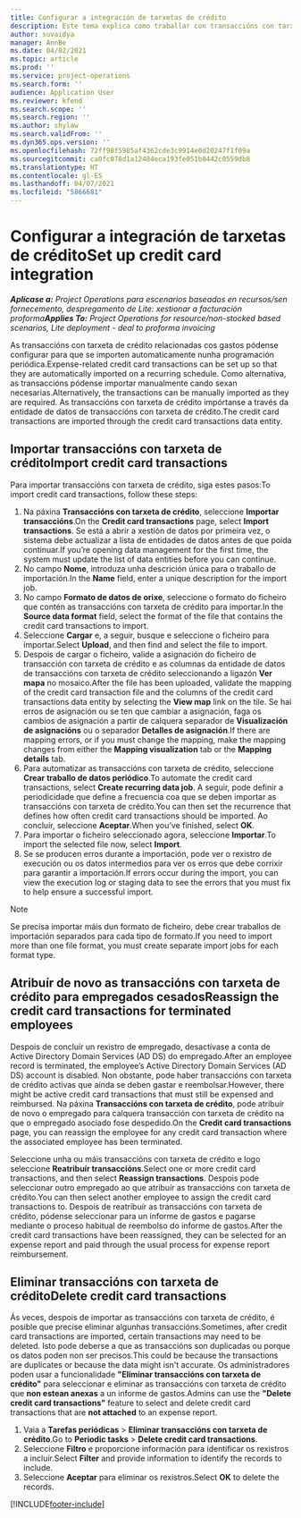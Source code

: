 ```yaml
---
title: Configurar a integración de tarxetas de crédito
description: Este tema explica como traballar con transaccións con tarxeta de crédito relacionadas cos gastos.
author: suvaidya
manager: AnnBe
ms.date: 04/02/2021
ms.topic: article
ms.prod: ''
ms.service: project-operations
ms.search.form: ''
audience: Application User
ms.reviewer: kfend
ms.search.scope: ''
ms.search.region: ''
ms.author: shylaw
ms.search.validFrom: ''
ms.dyn365.ops.version: ''
ms.openlocfilehash: 72ff98f5985af4362cde3c9914e0d20247f1f09a
ms.sourcegitcommit: ca0fc078d1a12484eca193fe051b8442c0559db8
ms.translationtype: HT
ms.contentlocale: gl-ES
ms.lasthandoff: 04/07/2021
ms.locfileid: "5866681"
---
```

# <a name="set-up-credit-card-integration"></a><span data-ttu-id="df9fb-103">Configurar a integración de tarxetas de crédito</span><span class="sxs-lookup"><span data-stu-id="df9fb-103">Set up credit card integration</span></span>

<span data-ttu-id="df9fb-104">_**Aplícase a:** Project Operations para escenarios baseados en recursos/sen fornecemento, despregamento de Lite: xestionar a facturación proforma_</span><span class="sxs-lookup"><span data-stu-id="df9fb-104">_**Applies To:** Project Operations for resource/non-stocked based scenarios, Lite deployment - deal to proforma invoicing_</span></span>

<span data-ttu-id="df9fb-105">As transaccións con tarxeta de crédito relacionadas cos gastos pódense configurar para que se importen automaticamente nunha programación periódica.</span><span class="sxs-lookup"><span data-stu-id="df9fb-105">Expense-related credit card transactions can be set up so that they are automatically imported on a recurring schedule.</span></span> <span data-ttu-id="df9fb-106">Como alternativa, as transaccións pódense importar manualmente cando sexan necesarias.</span><span class="sxs-lookup"><span data-stu-id="df9fb-106">Alternatively, the transactions can be manually imported as they are required.</span></span> <span data-ttu-id="df9fb-107">As transaccións con tarxeta de crédito impórtanse a través da entidade de datos de transaccións con tarxeta de crédito.</span><span class="sxs-lookup"><span data-stu-id="df9fb-107">The credit card transactions are imported through the credit card transactions data entity.</span></span>

## <a name="import-credit-card-transactions"></a><span data-ttu-id="df9fb-108">Importar transaccións con tarxeta de crédito</span><span class="sxs-lookup"><span data-stu-id="df9fb-108">Import credit card transactions</span></span>

<span data-ttu-id="df9fb-109">Para importar transaccións con tarxeta de crédito, siga estes pasos:</span><span class="sxs-lookup"><span data-stu-id="df9fb-109">To import credit card transactions, follow these steps:</span></span>

1. <span data-ttu-id="df9fb-110">Na páxina **Transaccións con tarxeta de crédito**, seleccione **Importar transaccións**.</span><span class="sxs-lookup"><span data-stu-id="df9fb-110">On the **Credit card transactions** page, select **Import transactions**.</span></span> <span data-ttu-id="df9fb-111">Se está a abrir a xestión de datos por primeira vez, o sistema debe actualizar a lista de entidades de datos antes de que poida continuar.</span><span class="sxs-lookup"><span data-stu-id="df9fb-111">If you’re opening data management for the first time, the system must update the list of data entities before you can continue.</span></span>
2. <span data-ttu-id="df9fb-112">No campo **Nome**, introduza unha descrición única para o traballo de importación.</span><span class="sxs-lookup"><span data-stu-id="df9fb-112">In the **Name** field, enter a unique description for the import job.</span></span>
3. <span data-ttu-id="df9fb-113">No campo **Formato de datos de orixe**, seleccione o formato do ficheiro que contén as transaccións con tarxeta de crédito para importar.</span><span class="sxs-lookup"><span data-stu-id="df9fb-113">In the **Source data format** field, select the format of the file that contains the credit card transactions to import.</span></span>
4. <span data-ttu-id="df9fb-114">Seleccione **Cargar** e, a seguir, busque e seleccione o ficheiro para importar.</span><span class="sxs-lookup"><span data-stu-id="df9fb-114">Select **Upload**, and then find and select the file to import.</span></span>
5. <span data-ttu-id="df9fb-115">Despois de cargar o ficheiro, valide a asignación do ficheiro de transacción con tarxeta de crédito e as columnas da entidade de datos de transaccións con tarxeta de crédito seleccionando a ligazón **Ver mapa** no mosaico.</span><span class="sxs-lookup"><span data-stu-id="df9fb-115">After the file has been uploaded, validate the mapping of the credit card transaction file and the columns of the credit card transactions data entity by selecting the **View map** link on the tile.</span></span> <span data-ttu-id="df9fb-116">Se hai erros de asignación ou se ten que cambiar a asignación, faga os cambios de asignación a partir de calquera separador de **Visualización de asignacións** ou o separador **Detalles de asignación**.</span><span class="sxs-lookup"><span data-stu-id="df9fb-116">If there are mapping errors, or if you must change the mapping, make the mapping changes from either the **Mapping visualization** tab or the **Mapping details** tab.</span></span>
6. <span data-ttu-id="df9fb-117">Para automatizar as transaccións con tarxeta de crédito, seleccione **Crear traballo de datos periódico**.</span><span class="sxs-lookup"><span data-stu-id="df9fb-117">To automate the credit card transactions, select **Create recurring data job**.</span></span> <span data-ttu-id="df9fb-118">A seguir, pode definir a periodicidade que define a frecuencia coa que se deben importar as transaccións con tarxeta de crédito.</span><span class="sxs-lookup"><span data-stu-id="df9fb-118">You can then set the recurrence that defines how often credit card transactions should be imported.</span></span> <span data-ttu-id="df9fb-119">Ao concluír, seleccione **Aceptar**.</span><span class="sxs-lookup"><span data-stu-id="df9fb-119">When you’ve finished, select **OK**.</span></span>
7. <span data-ttu-id="df9fb-120">Para importar o ficheiro seleccionado agora, seleccione **Importar**.</span><span class="sxs-lookup"><span data-stu-id="df9fb-120">To import the selected file now, select **Import**.</span></span>
8. <span data-ttu-id="df9fb-121">Se se producen erros durante a importación, pode ver o rexistro de execución ou os datos intermedios para ver os erros que debe corrixir para garantir a importación.</span><span class="sxs-lookup"><span data-stu-id="df9fb-121">If errors occur during the import, you can view the execution log or staging data to see the errors that you must fix to help ensure a successful import.</span></span>

> [!NOTE]
> <span data-ttu-id="df9fb-122">Se precisa importar máis dun formato de ficheiro, debe crear traballos de importación separados para cada tipo de formato.</span><span class="sxs-lookup"><span data-stu-id="df9fb-122">If you need to import more than one file format, you must create separate import jobs for each format type.</span></span>

## <a name="reassign-the-credit-card-transactions-for-terminated-employees"></a><span data-ttu-id="df9fb-123">Atribuír de novo as transaccións con tarxeta de crédito para empregados cesados</span><span class="sxs-lookup"><span data-stu-id="df9fb-123">Reassign the credit card transactions for terminated employees</span></span>

<span data-ttu-id="df9fb-124">Despois de concluír un rexistro de empregado, desactívase a conta de Active Directory Domain Services (AD DS) do empregado.</span><span class="sxs-lookup"><span data-stu-id="df9fb-124">After an employee record is terminated, the employee’s Active Directory Domain Services (AD DS) account is disabled.</span></span> <span data-ttu-id="df9fb-125">Non obstante, pode haber transaccións con tarxeta de crédito activas que aínda se deben gastar e reembolsar.</span><span class="sxs-lookup"><span data-stu-id="df9fb-125">However, there might be active credit card transactions that must still be expensed and reimbursed.</span></span> <span data-ttu-id="df9fb-126">Na páxina **Transaccións con tarxeta de crédito**, pode atribuír de novo o empregado para calquera transacción con tarxeta de crédito na que o empregado asociado fose despedido.</span><span class="sxs-lookup"><span data-stu-id="df9fb-126">On the **Credit card transactions** page, you can reassign the employee for any credit card transaction where the associated employee has been terminated.</span></span>

<span data-ttu-id="df9fb-127">Seleccione unha ou máis transaccións con tarxeta de crédito e logo seleccione **Reatribuír transaccións**.</span><span class="sxs-lookup"><span data-stu-id="df9fb-127">Select one or more credit card transactions, and then select **Reassign transactions**.</span></span> <span data-ttu-id="df9fb-128">Despois pode seleccionar outro empregado ao que atribuír as transaccións con tarxeta de crédito.</span><span class="sxs-lookup"><span data-stu-id="df9fb-128">You can then select another employee to assign the credit card transactions to.</span></span> <span data-ttu-id="df9fb-129">Despois de reatribuír as transaccións con tarxeta de crédito, pódense seleccionar para un informe de gastos e pagarse mediante o proceso habitual de reembolso do informe de gastos.</span><span class="sxs-lookup"><span data-stu-id="df9fb-129">After the credit card transactions have been reassigned, they can be selected for an expense report and paid through the usual process for expense report reimbursement.</span></span>

## <a name="delete-credit-card-transactions"></a><span data-ttu-id="df9fb-130">Eliminar transaccións con tarxeta de crédito</span><span class="sxs-lookup"><span data-stu-id="df9fb-130">Delete credit card transactions</span></span> 

<span data-ttu-id="df9fb-131">Ás veces, despois de importar as transaccións con tarxeta de crédito, é posible que precise eliminar algunhas transaccións.</span><span class="sxs-lookup"><span data-stu-id="df9fb-131">Sometimes, after credit card transactions are imported, certain transactions may need to be deleted.</span></span> <span data-ttu-id="df9fb-132">Isto pode deberse a que as transaccións son duplicadas ou porque os datos poden non ser precisos.</span><span class="sxs-lookup"><span data-stu-id="df9fb-132">This could be because the transactions are duplicates or because the data might isn't accurate.</span></span> <span data-ttu-id="df9fb-133">Os administradores poden usar a funcionalidade **"Eliminar transaccións con tarxeta de crédito"** para seleccionar e eliminar as transaccións con tarxeta de crédito que **non estean anexas** a un informe de gastos.</span><span class="sxs-lookup"><span data-stu-id="df9fb-133">Admins can use the **"Delete credit card transactions"** feature to select and delete credit card transactions that are **not attached** to an expense report.</span></span> 

1. <span data-ttu-id="df9fb-134">Vaia a **Tarefas periódicas** > **Eliminar transaccións con tarxeta de crédito**.</span><span class="sxs-lookup"><span data-stu-id="df9fb-134">Go to **Periodic tasks** > **Delete credit card transactions**.</span></span>
2. <span data-ttu-id="df9fb-135">Seleccione **Filtro** e proporcione información para identificar os rexistros a incluír.</span><span class="sxs-lookup"><span data-stu-id="df9fb-135">Select **Filter** and provide information to identify the records to include.</span></span>
3. <span data-ttu-id="df9fb-136">Seleccione **Aceptar** para eliminar os rexistros.</span><span class="sxs-lookup"><span data-stu-id="df9fb-136">Select **OK** to delete the records.</span></span> 

[!INCLUDE[footer-include](../includes/footer-banner.md)]
